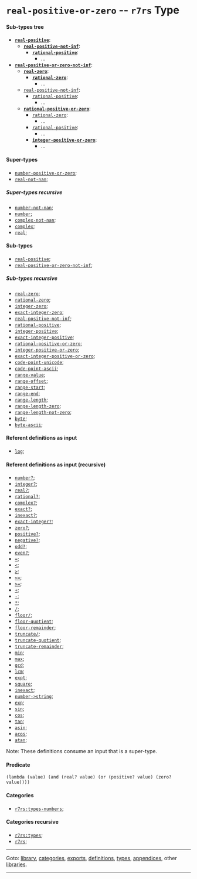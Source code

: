 

<a id='type__r7rs__real-positive-or-zero'></a>

# `real-positive-or-zero` -- `r7rs` Type


<a id='type__r7rs__real-positive-or-zero__sub-types-tree'></a>

#### Sub-types tree

* **[`real-positive`](../../r7rs/types/real-positive.md#type__r7rs__real-positive)**:
  * **[`real-positive-not-inf`](../../r7rs/types/real-positive-not-inf.md#type__r7rs__real-positive-not-inf)**:
    * **[`rational-positive`](../../r7rs/types/rational-positive.md#type__r7rs__rational-positive)**:
      * ...
* **[`real-positive-or-zero-not-inf`](../../r7rs/types/real-positive-or-zero-not-inf.md#type__r7rs__real-positive-or-zero-not-inf)**:
  * **[`real-zero`](../../r7rs/types/real-zero.md#type__r7rs__real-zero)**:
    * **[`rational-zero`](../../r7rs/types/rational-zero.md#type__r7rs__rational-zero)**:
      * ...
  * [`real-positive-not-inf`](../../r7rs/types/real-positive-not-inf.md#type__r7rs__real-positive-not-inf):
    * [`rational-positive`](../../r7rs/types/rational-positive.md#type__r7rs__rational-positive):
      * ...
  * **[`rational-positive-or-zero`](../../r7rs/types/rational-positive-or-zero.md#type__r7rs__rational-positive-or-zero)**:
    * [`rational-zero`](../../r7rs/types/rational-zero.md#type__r7rs__rational-zero):
      * ...
    * [`rational-positive`](../../r7rs/types/rational-positive.md#type__r7rs__rational-positive):
      * ...
    * **[`integer-positive-or-zero`](../../r7rs/types/integer-positive-or-zero.md#type__r7rs__integer-positive-or-zero)**:
      * ...


<a id='type__r7rs__real-positive-or-zero__super-types'></a>

#### Super-types

 * [`number-positive-or-zero`](../../r7rs/types/number-positive-or-zero.md#type__r7rs__number-positive-or-zero);
 * [`real-not-nan`](../../r7rs/types/real-not-nan.md#type__r7rs__real-not-nan);


<a id='type__r7rs__real-positive-or-zero__super-types-recursive'></a>

##### Super-types recursive

 * [`number-not-nan`](../../r7rs/types/number-not-nan.md#type__r7rs__number-not-nan);
 * [`number`](../../r7rs/types/number.md#type__r7rs__number);
 * [`complex-not-nan`](../../r7rs/types/complex-not-nan.md#type__r7rs__complex-not-nan);
 * [`complex`](../../r7rs/types/complex.md#type__r7rs__complex);
 * [`real`](../../r7rs/types/real.md#type__r7rs__real);


<a id='type__r7rs__real-positive-or-zero__sub-types'></a>

#### Sub-types

 * [`real-positive`](../../r7rs/types/real-positive.md#type__r7rs__real-positive);
 * [`real-positive-or-zero-not-inf`](../../r7rs/types/real-positive-or-zero-not-inf.md#type__r7rs__real-positive-or-zero-not-inf);


<a id='type__r7rs__real-positive-or-zero__sub-types-recursive'></a>

##### Sub-types recursive

 * [`real-zero`](../../r7rs/types/real-zero.md#type__r7rs__real-zero);
 * [`rational-zero`](../../r7rs/types/rational-zero.md#type__r7rs__rational-zero);
 * [`integer-zero`](../../r7rs/types/integer-zero.md#type__r7rs__integer-zero);
 * [`exact-integer-zero`](../../r7rs/types/exact-integer-zero.md#type__r7rs__exact-integer-zero);
 * [`real-positive-not-inf`](../../r7rs/types/real-positive-not-inf.md#type__r7rs__real-positive-not-inf);
 * [`rational-positive`](../../r7rs/types/rational-positive.md#type__r7rs__rational-positive);
 * [`integer-positive`](../../r7rs/types/integer-positive.md#type__r7rs__integer-positive);
 * [`exact-integer-positive`](../../r7rs/types/exact-integer-positive.md#type__r7rs__exact-integer-positive);
 * [`rational-positive-or-zero`](../../r7rs/types/rational-positive-or-zero.md#type__r7rs__rational-positive-or-zero);
 * [`integer-positive-or-zero`](../../r7rs/types/integer-positive-or-zero.md#type__r7rs__integer-positive-or-zero);
 * [`exact-integer-positive-or-zero`](../../r7rs/types/exact-integer-positive-or-zero.md#type__r7rs__exact-integer-positive-or-zero);
 * [`code-point-unicode`](../../r7rs/types/code-point-unicode.md#type__r7rs__code-point-unicode);
 * [`code-point-ascii`](../../r7rs/types/code-point-ascii.md#type__r7rs__code-point-ascii);
 * [`range-value`](../../r7rs/types/range-value.md#type__r7rs__range-value);
 * [`range-offset`](../../r7rs/types/range-offset.md#type__r7rs__range-offset);
 * [`range-start`](../../r7rs/types/range-start.md#type__r7rs__range-start);
 * [`range-end`](../../r7rs/types/range-end.md#type__r7rs__range-end);
 * [`range-length`](../../r7rs/types/range-length.md#type__r7rs__range-length);
 * [`range-length-zero`](../../r7rs/types/range-length-zero.md#type__r7rs__range-length-zero);
 * [`range-length-not-zero`](../../r7rs/types/range-length-not-zero.md#type__r7rs__range-length-not-zero);
 * [`byte`](../../r7rs/types/byte.md#type__r7rs__byte);
 * [`byte-ascii`](../../r7rs/types/byte-ascii.md#type__r7rs__byte-ascii);


<a id='type__r7rs__real-positive-or-zero__referent-definitions-input'></a>

#### Referent definitions as input

 * [`log`](../../r7rs/definitions/log.md#definition__r7rs__log);


<a id='type__r7rs__real-positive-or-zero__referent-definitions-input-recursive'></a>

#### Referent definitions as input (recursive)

 * [`number?`](../../r7rs/definitions/number_3f.md#definition__r7rs__number_3f);
 * [`integer?`](../../r7rs/definitions/integer_3f.md#definition__r7rs__integer_3f);
 * [`real?`](../../r7rs/definitions/real_3f.md#definition__r7rs__real_3f);
 * [`rational?`](../../r7rs/definitions/rational_3f.md#definition__r7rs__rational_3f);
 * [`complex?`](../../r7rs/definitions/complex_3f.md#definition__r7rs__complex_3f);
 * [`exact?`](../../r7rs/definitions/exact_3f.md#definition__r7rs__exact_3f);
 * [`inexact?`](../../r7rs/definitions/inexact_3f.md#definition__r7rs__inexact_3f);
 * [`exact-integer?`](../../r7rs/definitions/exact-integer_3f.md#definition__r7rs__exact-integer_3f);
 * [`zero?`](../../r7rs/definitions/zero_3f.md#definition__r7rs__zero_3f);
 * [`positive?`](../../r7rs/definitions/positive_3f.md#definition__r7rs__positive_3f);
 * [`negative?`](../../r7rs/definitions/negative_3f.md#definition__r7rs__negative_3f);
 * [`odd?`](../../r7rs/definitions/odd_3f.md#definition__r7rs__odd_3f);
 * [`even?`](../../r7rs/definitions/even_3f.md#definition__r7rs__even_3f);
 * [`=`](../../r7rs/definitions/ZZZZ__3d.md#definition__r7rs__ZZZZ__3d);
 * [`<`](../../r7rs/definitions/ZZZZ__3c.md#definition__r7rs__ZZZZ__3c);
 * [`>`](../../r7rs/definitions/ZZZZ__3e.md#definition__r7rs__ZZZZ__3e);
 * [`<=`](../../r7rs/definitions/ZZZZ__3c_3d.md#definition__r7rs__ZZZZ__3c_3d);
 * [`>=`](../../r7rs/definitions/ZZZZ__3e_3d.md#definition__r7rs__ZZZZ__3e_3d);
 * [`+`](../../r7rs/definitions/ZZZZ__2b.md#definition__r7rs__ZZZZ__2b);
 * [`-`](../../r7rs/definitions/ZZZZ__2d.md#definition__r7rs__ZZZZ__2d);
 * [`*`](../../r7rs/definitions/ZZZZ__2a.md#definition__r7rs__ZZZZ__2a);
 * [`/`](../../r7rs/definitions/ZZZZ__2f.md#definition__r7rs__ZZZZ__2f);
 * [`floor/`](../../r7rs/definitions/floor_2f.md#definition__r7rs__floor_2f);
 * [`floor-quotient`](../../r7rs/definitions/floor-quotient.md#definition__r7rs__floor-quotient);
 * [`floor-remainder`](../../r7rs/definitions/floor-remainder.md#definition__r7rs__floor-remainder);
 * [`truncate/`](../../r7rs/definitions/truncate_2f.md#definition__r7rs__truncate_2f);
 * [`truncate-quotient`](../../r7rs/definitions/truncate-quotient.md#definition__r7rs__truncate-quotient);
 * [`truncate-remainder`](../../r7rs/definitions/truncate-remainder.md#definition__r7rs__truncate-remainder);
 * [`min`](../../r7rs/definitions/min.md#definition__r7rs__min);
 * [`max`](../../r7rs/definitions/max.md#definition__r7rs__max);
 * [`gcd`](../../r7rs/definitions/gcd.md#definition__r7rs__gcd);
 * [`lcm`](../../r7rs/definitions/lcm.md#definition__r7rs__lcm);
 * [`expt`](../../r7rs/definitions/expt.md#definition__r7rs__expt);
 * [`square`](../../r7rs/definitions/square.md#definition__r7rs__square);
 * [`inexact`](../../r7rs/definitions/inexact.md#definition__r7rs__inexact);
 * [`number->string`](../../r7rs/definitions/number-_3e_string.md#definition__r7rs__number-_3e_string);
 * [`exp`](../../r7rs/definitions/exp.md#definition__r7rs__exp);
 * [`sin`](../../r7rs/definitions/sin.md#definition__r7rs__sin);
 * [`cos`](../../r7rs/definitions/cos.md#definition__r7rs__cos);
 * [`tan`](../../r7rs/definitions/tan.md#definition__r7rs__tan);
 * [`asin`](../../r7rs/definitions/asin.md#definition__r7rs__asin);
 * [`acos`](../../r7rs/definitions/acos.md#definition__r7rs__acos);
 * [`atan`](../../r7rs/definitions/atan.md#definition__r7rs__atan);

Note:  These definitions consume an input that is a super-type.


<a id='type__r7rs__real-positive-or-zero__predicate'></a>

#### Predicate

````
(lambda (value) (and (real? value) (or (positive? value) (zero? value))))
````


<a id='type__r7rs__real-positive-or-zero__categories'></a>

#### Categories

 * [`r7rs:types-numbers`](../../r7rs/categories/r7rs_3a_types-numbers.md#category__r7rs__r7rs_3a_types-numbers);


<a id='type__r7rs__real-positive-or-zero__categories-recursive'></a>

#### Categories recursive

 * [`r7rs:types`](../../r7rs/categories/r7rs_3a_types.md#category__r7rs__r7rs_3a_types);
 * [`r7rs`](../../r7rs/categories/r7rs.md#category__r7rs__r7rs);

----

Goto: [library](../../r7rs/_index.md#library__r7rs), [categories](../../r7rs/categories/_index.md#toc__r7rs__categories), [exports](../../r7rs/exports/_index.md#toc__r7rs__exports), [definitions](../../r7rs/definitions/_index.md#toc__r7rs__definitions), [types](../../r7rs/types/_index.md#toc__r7rs__types), [appendices](../../r7rs/appendices/_index.md#toc__r7rs__appendices), other [libraries](../../_libraries.md#toc__libraries).

----

